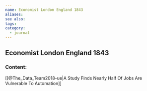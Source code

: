 ```yaml
---
name: Economist London England 1843
aliases:
see also:
tags:
category:
  - journal
---
```


## Economist London England 1843

### Content:
[[@The_Data_Team2018-ue|A Study Finds Nearly Half Of Jobs Are Vulnerable To Automation]]